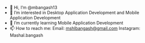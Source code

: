 - 👋 Hi, I’m @mbangash13
- 👀 I’m interested in Desktop Application Development and Mobile Application Development 
- 🌱 I’m currently learning Mobile Application Development 
- 📫 How to reach me: 
     Email: mshlbangash@gmail.com
     Instagram: Mashal.bangash

<!---
mbangash13/mbangash13 is a ✨ special ✨ repository because its `README.md` (this file) appears on your GitHub profile.
You can click the Preview link to take a look at your changes.
--->
